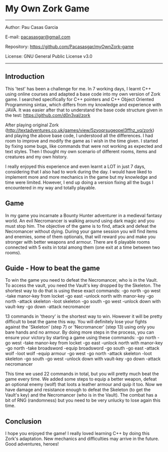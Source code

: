 # My Own Zork Game

----------------------------------------------------------------
Author: Pau Casas Garcia

E-mail: pacasasgar@gmail.com  

Repository: https://github.com/Pacasasgar/myOwnZork-game

License: GNU General Public License v3.0

----------------------------------------------------------------

Introduction
-------------
This 'test' has been a challenge for me. In 7 working days, I learnt C++ using online courses and adapted a base code into my own version of Zork game. I searched specifically for C++ pointers and C++ Object Oriented Programming sintax, which differs from my knowledge and experience with JAVA. It was easier after that to understand the base code structure given in the test: https://github.com/d0n3val/zork

After playing original Zork (http://textadventures.co.uk/games/view/5zyoqrsugeopel3ffhz_vq/zork) and playing the above base code, I understood all the differences. I had room to improve and modify the game as I wish in the time given. I started by fixing some bugs, like commands that were not working as expected and text styles. Then I thought my own scenario of different rooms, items and creatures and my own history.

I really enjoyed this experience and even learnt a LOT in just 7 days, considering that I also had to work during the day. I would have liked to implement more and more mechanics in the game but my knowledge and time were limited. However, I end up doing a version fixing all the bugs I encountered in my way and totally playable.

Game
-------
In my game you incarnate a Bounty Hunter adventurer in a medieval fantasy world. An evil Necromancer is walking around using dark magic and you must stop him. The objective of the game is to find, attack and defeat the Necromancer without dying. During your game session you will find items and enemies, some of them optionals, that will reward you and make you stronger with better weapons and armour. There are 6 playable rooms connected with 5 exits in total among them (one exit at a time between two rooms).

Guide - How to beat the game
----------------------------
To win the game you need to defeat the Necromancer, who is in the Vault. To access the vault, you need the Vault's key dropped by the Skeleton. The shortest way to do that is using these exact commands:
-go north
-go west
-take manor-key from locket
-go east
-unlock north with manor-key
-go north
-attack skeleton
-loot skeleton
-go south
-go west
-unlock down with vault-key
-go down
-attack necromancer

13 commands in 'theory' is the shortest way to win. However it will be pretty difficult to beat the game this way. You will definitely lose your fights against the 'Skeleton' (step 7) or 'Necromancer' (step 13) using only you bare hands and no armour. By doing more steps in the process, you can ensure your victory by starting a game using these commands:
-go north
-go west
-take manor-key from locket
-go east
-unlock north with manor-key
-go north
-take broadsword
-equip broadsword
-go south
-go east
-attack wolf
-loot wolf
-equip armour
-go west
-go north
-attack skeleton
-loot skeleton
-go south
-go west
-unlock down with vault-key
-go down
-attack necromancer

This time we used 22 commands in total, but you will pretty much beat the game every time. We added some steps to equip a better weapon, defeat an optional enemy (wolf) that loots a leather armour and quip it too. Now we have damage and resistance enough to defeat the Skeleton (to get the Vault's key) and the Necromancer (who is in the Vault). The combat has a bit of RNG (randomness) but you need to be very unlucky to lose again this time.

Conclusion
-----------
I hope you enjoyed the game! I really loved learning C++ by doing this Zork's adaptation. New mechanics and difficulties may arrive in the future. Good adventures, heroes!
